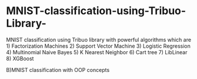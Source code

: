# MNIST-classification-using-Tribuo-Library-
MNIST classification using Tribuo library with powerful algorithms which are 1) Factorization Machines 2) Support Vector Machine 3) Logistic Regression 4) Multinomial Naive Bayes 5) K Nearest Neighbor 6) Cart tree 7) LibLinear 8) XGBoost

B)MNIST classification with OOP concepts
